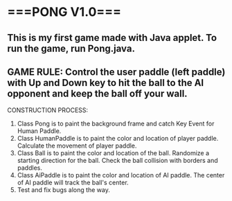 # ===PONG V1.0===
This is my first game made with Java applet. To run the game, run Pong.java.
--------------------
GAME RULE:
Control the user paddle (left paddle) with Up and Down key to hit the ball to the AI opponent and keep the ball off your wall. 
--------------------
CONSTRUCTION PROCESS:
1. Class Pong is to paint the background frame and catch Key Event for Human Paddle.
2. Class HumanPaddle is to paint the color and location of player paddle. Calculate the movement of player paddle.
3. Class Ball is to paint the color and location of the ball. Randomize a starting direction for the ball. Check the ball collision with borders and paddles.
4. Class AiPaddle is to paint the color and location of AI paddle. The center of AI paddle will track the ball's center.  
5. Test and fix bugs along the way.
